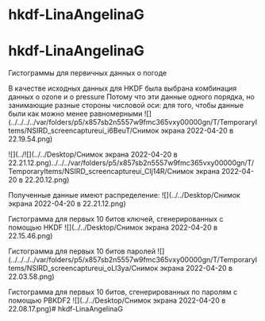 # hkdf-LinaAngelinaG
# hkdf-LinaAngelinaG


Гистограммы для первичных данных о погоде


В качестве исходных данных для HKDF была выбрана комбинация данных о ozone и о pressure
Потому что эти данные одного порядка, но занимающие разные стороны числовой оси: для того, чтобы данные были как можно менее равномерными
![](../../../../var/folders/p5/x857sb2n5557w9fmc365vxy00000gn/T/TemporaryItems/NSIRD_screencaptureui_i6BeuT/Снимок экрана 2022-04-20 в 22.19.54.png)

![](../![](../../Desktop/Снимок экрана 2022-04-20 в 22.21.12.png)../../../var/folders/p5/x857sb2n5557w9fmc365vxy00000gn/T/TemporaryItems/NSIRD_screencaptureui_Clj14R/Снимок экрана 2022-04-20 в 22.20.12.png)

Полученные данные имеют распределение:
![](../../Desktop/Снимок экрана 2022-04-20 в 22.21.12.png)

Гистограмма для первых 10 битов ключей, сгенерированных с помощью HKDF
![](../../Desktop/Снимок экрана 2022-04-20 в 22.15.46.png)

Гистограмма для первых 10 битов паролей
![](../../../../var/folders/p5/x857sb2n5557w9fmc365vxy00000gn/T/TemporaryItems/NSIRD_screencaptureui_oLl3ya/Снимок экрана 2022-04-20 в 22.03.58.png)

Гистограмма для первых 10 битов, сгенерированных по паролям с помощью PBKDF2
![](../../Desktop/Снимок экрана 2022-04-20 в 22.08.17.png)# hkdf-LinaAngelinaG
